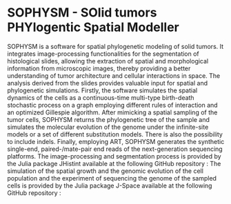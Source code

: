 # SOPHYSM - SOlid tumors PHYlogentic Spatial Modeller
SOPHYSM is a software for spatial phylogenetic modeling of solid tumors. It integrates image-processing functionalities for the segmentation of histological slides, allowing the extraction of spatial and morphological information from microscopic images, thereby providing a better understanding of tumor architecture and cellular interactions in space. The analysis derived from the slides provides valuable input for spatial and phylogenetic simulations. Firstly, the software simulates the spatial dynamics of the cells as a continuous-time multi-type birth-death stochastic process on a graph employing different rules of interaction and an optimized Gillespie algorithm. After mimicking a spatial sampling of the tumor cells, SOPHYSM returns the phylogenetic tree of the sample and simulates the molecular evolution of the genome under the infinite-site models or a set of different substitution models. There is also the possibility to include indels. Finally, employing ART, SOPHYSM generates the synthetic single-end, paired-/mate-pair end reads of the next-generation sequencing platforms.
The image-processing and segmentation process is provided by the Julia package JHistint available at the following GitHub repository :
The simulation of the spatial growth and the genomic evolution of the cell population and the experiment of sequencing the genome of the sampled cells is provided by the Julia package J-Space available at the following GitHub repository :







